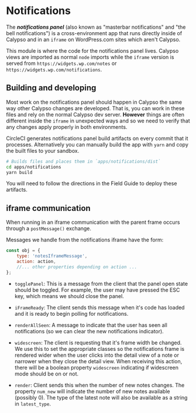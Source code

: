 # Notifications

The _**notifications panel**_ (also known as "masterbar notifications" and "the bell notifications") is a cross-environment app that runs directly inside of Calypso and in an `iframe` on WordPress.com sites which aren't Calypso.

This module is where the code for the notifications panel lives. Calypso views are imported as normal `node` imports while the `iframe` version is served from `https://widgets.wp.com/notes` or `https://widgets.wp.com/notifications`.

## Building and developing

Most work on the notifications panel should happen in Calypso the same way other Calypso changes are developed.
That is, you can work in these files and rely on the normal Calypso dev server.
**However** things are often different inside the `iframe` in unexpected ways and so we need to verify that any changes apply properly in both environments.

CircleCI generates notifications panel build artifacts on every commit that it processes.
Alternatively you can manually build the app with `yarn` and copy the built files to your sandbox.

```bash
# Builds files and places them in `apps/notifications/dist`
cd apps/notifications
yarn build
```

You will need to follow the directions in the Field Guide to deploy these artifacts.

## iframe communication

When running in an iframe communication with the parent frame occurs through a `postMessage()` exchange.

Messages we handle from the notifications iframe have the form:

```js
const obj = {
	type: 'notesIframeMessage',
	action: action,
	//... other properties depending on action ...
};
```

- `togglePanel`: This is a message from the client that the panel open state
  should be toggled. For example, the user may have pressed the ESC key, which
  means we should close the panel.

- `iFrameReady`: The client sends this message when it's code has loaded and
  it is ready to begin polling for notifications.

- `renderAllSeen`: A message to indicate that the user has seen all
  notifications (so we can clear the new notifications indicator).

- `widescreen`: The client is requesting that it's frame width be changed. We
  use this to set the appropriate classes so the notifications frame is rendered
  wider when the user clicks into the detail view of a note or narrower when
  they close the detail view. When receiving this action, there will be a
  boolean property `widescreen` indicating if widescreen mode should be on or
  not.

- `render`: Client sends this when the number of new notes changes. The property
  `num_new` will indicate the number of new notes available (possibly 0). The
  type of the latest note will also be available as a string in `latest_type`.
